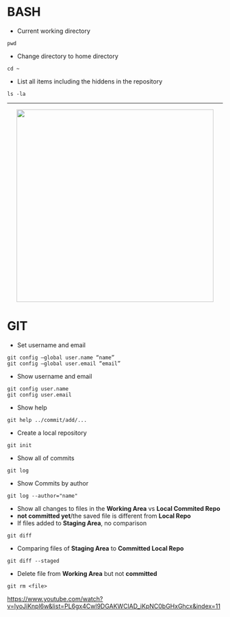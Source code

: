 # BASH
* Current working directory
```
pwd
```
* Change directory to home directory
```
cd ~
```
* List all items including the hiddens in the repository
```
ls -la
```
---
<p align="center">
  <img width="460" height="450" src="https://i.stack.imgur.com/caci5.png">
</p>

# GIT
* Set username and email 
```
git config –global user.name “name”
git config –global user.email “email”
```
* Show username and email
```
git config user.name
git config user.email
```
* Show help 
```
git help ../commit/add/... 
```
* Create a local repository
```
git init
```
* Show all of commits
```
git log
```
* Show Commits by author
```
git log --author="name"
```
* Show all changes to files in the **Working Area** vs **Local Commited Repo**
* **not committed yet**/the saved file is different from **Local Repo**
* If files added to **Staging Area**, no comparison
```
git diff
```
* Comparing files of **Staging Area** to **Committed Local Repo**
```
git diff --staged
```
* Delete file from **Working Area** but not **committed** 
```
git rm <file>
```
https://www.youtube.com/watch?v=lyoJiKnpl6w&list=PL6gx4Cwl9DGAKWClAD_iKpNC0bGHxGhcx&index=11
